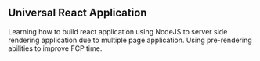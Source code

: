 ## Universal React Application

Learning how to build react application using NodeJS to server side rendering application due to multiple page application. Using pre-rendering abilities to improve FCP time.
